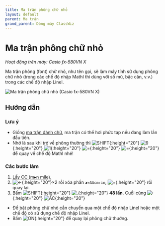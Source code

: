 ```yaml
---
title: Ma trận phông chữ nhỏ
layout: default
parent: Ma trận
grand_parent: Dòng máy ClassWiz
---
```


# Ma trận phông chữ nhỏ
*Hoạt động trên máy: Casio fx-580VN X*

Ma trận phông (font) chữ nhỏ, như tên gọi, sẽ làm máy tính sử dụng phông chữ nhỏ (trong các chế độ nhập MathI thì dùng với số mũ, bậc căn, v.v.) trong các chế độ nhập LineI.

![Ma trận phông chữ nhỏ (Casio fx-580VN X)](/thu-vien-ma-tran/images/classwiz/thumb/ma-tran-font-chu-nho.png)  

## Hướng dẫn

### Lưu ý
- Giống [ma trận đánh chữ](/thu-vien-ma-tran/docs/classwiz/ma-tran/ma-tran-danh-chu.html), ma trận có thể hơi phức tạp nếu đang làm lần đầu tiên.
- Nhớ là sau khi trở về phông thường thì ![SHIFT]{:height="20"} ![9]{:height="20"} ![1]{:height="20"} ![=]{:height="20"} ![=]{:height="20"} để quay về chế độ MathI nhé!

### Các bước làm
1. [Lấy CC (m▸n mile).](/thu-vien-ma-tran/docs/classwiz/loi-may-tinh/cc.html#chế-độ-nhập-mathi)
2. ![←]{:height="20"}×2 rồi xóa phần `𝒙=AAcm▸in`, ![=]{:height="20"} rồi quay lại.
3. Bấm ![SHIFT]{:height="20"} ![.]{:height="20"} **48 lần**. Cuối cùng ![⁄]{:height="20"} ![AC]{:height="20"}

- Để bật phông chữ nhỏ cần chuyển qua một chế độ nhập LineI hoặc một chế độ có sử dụng chế độ nhập LineI.
- Bấm ![ON]{:height="20"} để quay lại phông chữ thường.

[SHIFT]: /thu-vien-ma-tran/images/classwiz/shift.png
[ON]: /thu-vien-ma-tran/images/classwiz/on.png
[←]: /thu-vien-ma-tran/images/classwiz/dpad_left.png
[⁄]: /thu-vien-ma-tran/images/classwiz/frac.png
[DEL]: /thu-vien-ma-tran/images/classwiz/del.png
[AC]: /thu-vien-ma-tran/images/classwiz/ac.png
[0]: /thu-vien-ma-tran/images/classwiz/0.png
[1]: /thu-vien-ma-tran/images/classwiz/1.png
[2]: /thu-vien-ma-tran/images/classwiz/2.png
[7]: /thu-vien-ma-tran/images/classwiz/7.png
[8]: /thu-vien-ma-tran/images/classwiz/8.png
[9]: /thu-vien-ma-tran/images/classwiz/9.png
[.]: /thu-vien-ma-tran/images/classwiz/decimal.png
[=]: /thu-vien-ma-tran/images/classwiz/exec.png
